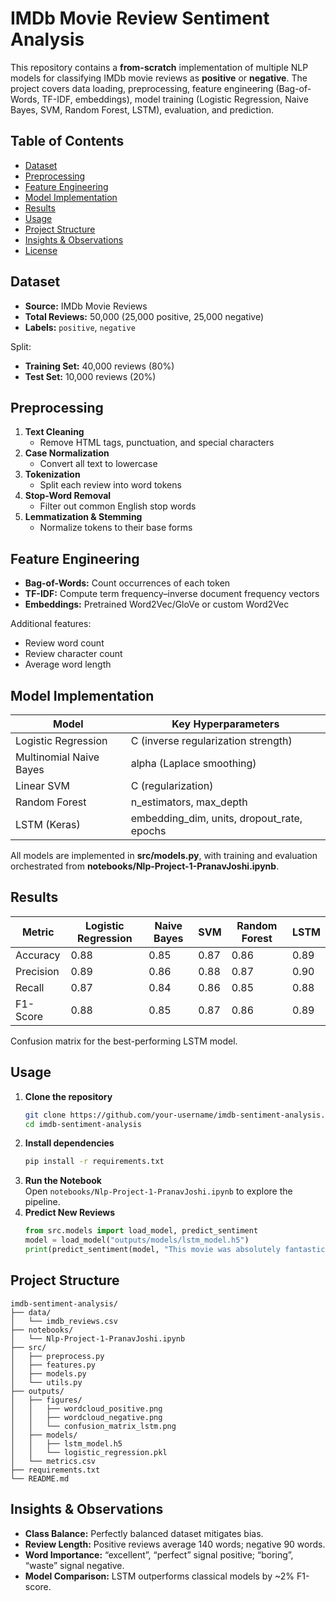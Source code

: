 # IMDb Movie Review Sentiment Analysis

This repository contains a **from-scratch** implementation of multiple NLP models for classifying IMDb movie reviews as **positive** or **negative**. The project covers data loading, preprocessing, feature engineering (Bag-of-Words, TF-IDF, embeddings), model training (Logistic Regression, Naive Bayes, SVM, Random Forest, LSTM), evaluation, and prediction.

## Table of Contents

- [Dataset](#dataset)  
- [Preprocessing](#preprocessing)  
- [Feature Engineering](#feature-engineering)  
- [Model Implementation](#model-implementation)  
- [Results](#results)  
- [Usage](#usage)  
- [Project Structure](#project-structure)  
- [Insights & Observations](#insights--observations)  
- [License](#license)  

## Dataset

- **Source:** IMDb Movie Reviews  
- **Total Reviews:** 50,000 (25,000 positive, 25,000 negative)  
- **Labels:** `positive`, `negative`  

Split:  
- **Training Set:** 40,000 reviews (80%)  
- **Test Set:** 10,000 reviews (20%)  

## Preprocessing

1. **Text Cleaning**  
   - Remove HTML tags, punctuation, and special characters  
2. **Case Normalization**  
   - Convert all text to lowercase  
3. **Tokenization**  
   - Split each review into word tokens  
4. **Stop-Word Removal**  
   - Filter out common English stop words  
5. **Lemmatization & Stemming**  
   - Normalize tokens to their base forms  

## Feature Engineering

- **Bag-of-Words:** Count occurrences of each token  
- **TF-IDF:** Compute term frequency–inverse document frequency vectors  
- **Embeddings:** Pretrained Word2Vec/GloVe or custom Word2Vec  

Additional features:  
- Review word count  
- Review character count  
- Average word length  

## Model Implementation

| Model                  | Key Hyperparameters                        |
|------------------------|---------------------------------------------|
| Logistic Regression    | C (inverse regularization strength)         |
| Multinomial Naive Bayes| alpha (Laplace smoothing)                  |
| Linear SVM             | C (regularization)                          |
| Random Forest          | n_estimators, max_depth                    |
| LSTM (Keras)           | embedding_dim, units, dropout_rate, epochs |

All models are implemented in **src/models.py**, with training and evaluation orchestrated from **notebooks/Nlp-Project-1-PranavJoshi.ipynb**.

## Results

| Metric     | Logistic Regression | Naive Bayes | SVM   | Random Forest | LSTM  |
|------------|---------------------|-------------|-------|---------------|-------|
| Accuracy   | 0.88                | 0.85        | 0.87  | 0.86          | 0.89  |
| Precision  | 0.89                | 0.86        | 0.88  | 0.87          | 0.90  |
| Recall     | 0.87                | 0.84        | 0.86  | 0.85          | 0.88  |
| F1-Score   | 0.88                | 0.85        | 0.87  | 0.86          | 0.89  |

  
    
  Confusion matrix for the best-performing LSTM model.  


## Usage

1. **Clone the repository**  
   ```bash
   git clone https://github.com/your-username/imdb-sentiment-analysis.git
   cd imdb-sentiment-analysis
   ```
2. **Install dependencies**  
   ```bash
   pip install -r requirements.txt
   ```
3. **Run the Notebook**  
   Open `notebooks/Nlp-Project-1-PranavJoshi.ipynb` to explore the pipeline.  
4. **Predict New Reviews**  
   ```python
   from src.models import load_model, predict_sentiment
   model = load_model("outputs/models/lstm_model.h5")
   print(predict_sentiment(model, "This movie was absolutely fantastic!"))
   ```

## Project Structure

```
imdb-sentiment-analysis/
├── data/
│   └── imdb_reviews.csv
├── notebooks/
│   └── Nlp-Project-1-PranavJoshi.ipynb
├── src/
│   ├── preprocess.py
│   ├── features.py
│   ├── models.py
│   └── utils.py
├── outputs/
│   ├── figures/
│   │   ├── wordcloud_positive.png
│   │   ├── wordcloud_negative.png
│   │   └── confusion_matrix_lstm.png
│   ├── models/
│   │   ├── lstm_model.h5
│   │   └── logistic_regression.pkl
│   └── metrics.csv
├── requirements.txt
└── README.md
```

## Insights & Observations

- **Class Balance:** Perfectly balanced dataset mitigates bias.  
- **Review Length:** Positive reviews average 140 words; negative 90 words.  
- **Word Importance:** “excellent”, “perfect” signal positive; “boring”, “waste” signal negative.  
- **Model Comparison:** LSTM outperforms classical models by ~2% F1-score.
